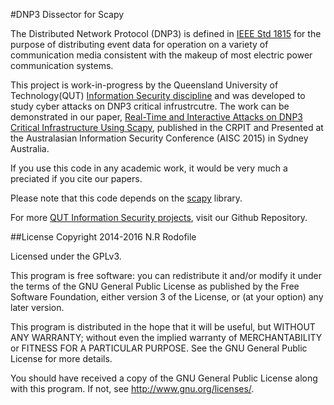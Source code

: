 #DNP3 Dissector for Scapy

The Distributed Network Protocol (DNP3) is defined in [IEEE Std 1815](https://standards.ieee.org/findstds/standard/1815-2012.html) for the purpose of distributing event data for operation on a variety of communication media consistent with the makeup of most electric power communication systems.

This project is work-in-progress by the Queensland University of Technology(QUT) [Information Security discipline](https://www.qut.edu.au/science-engineering/our-schools/school-of-electrical-engineering-and-computer-science/information-security) and was developed to study cyber attacks on DNP3 critical infrustrcutre. The work can be demonstrated in our paper, [Real-Time and Interactive Attacks on DNP3 Critical Infrastructure Using Scapy](http://crpit.com/confpapers/CRPITV161Rodofile.pdf), published in the CRPIT and Presented at the Australasian Information Security Conference (AISC 2015) in Sydney Australia.  

If you use this code in any academic work, it would be very much a preciated if you cite our papers.

Please note that this code depends on the [scapy](http://www.secdev.org/projects/scapy/doc/index.html) library.

For more [QUT Information Security projects](http://qut-infosec.github.io/), visit our Github Repository.

##License
Copyright 2014-2016 N.R Rodofile

Licensed under the GPLv3.

This program is free software: you can redistribute it and/or modify it under the terms of the GNU General Public License as published by the Free Software Foundation, either version 3 of the License, or (at your option) any later version.

This program is distributed in the hope that it will be useful, but WITHOUT ANY WARRANTY; without even the implied warranty of MERCHANTABILITY or FITNESS FOR A PARTICULAR PURPOSE. See the GNU General Public License for more details.

You should have received a copy of the GNU General Public License along with this program. If not, see http://www.gnu.org/licenses/.
